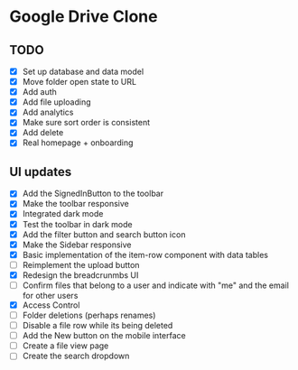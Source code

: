 # Google Drive Clone

## TODO

- [x] Set up database and data model
- [x] Move folder open state to URL
- [x] Add auth
- [x] Add file uploading
- [x] Add analytics
- [x] Make sure sort order is consistent
- [x] Add delete
- [x] Real homepage + onboarding

## UI updates

- [x] Add the SignedInButton to the toolbar
- [x] Make the toolbar responsive
- [x] Integrated dark mode
- [x] Test the toolbar in dark mode
- [x] Add the filter button and search button icon
- [x] Make the Sidebar responsive
- [x] Basic implementation of the item-row component with data tables
- [ ] Reimplement the upload button
- [x] Redesign the breadcrunmbs UI
- [ ] Confirm files that belong to a user and indicate with "me" and the email for other users
- [x] Access Control
- [ ] Folder deletions (perhaps renames)
- [ ] Disable a file row while its being deleted
- [ ] Add the New button on the mobile interface
- [ ] Create a file view page
- [ ] Create the search dropdown

